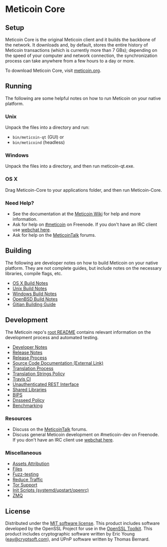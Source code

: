 Meticoin Core
=============

Setup
---------------------
Meticoin Core is the original Meticoin client and it builds the backbone of the network. It downloads and, by default, stores the entire history of Meticoin transactions (which is currently more than 7 GBs); depending on the speed of your computer and network connection, the synchronization process can take anywhere from a few hours to a day or more.

To download Meticoin Core, visit [meticoin.org](https://meticoin.org).

Running
---------------------
The following are some helpful notes on how to run Meticoin on your native platform.

### Unix

Unpack the files into a directory and run:

- `bin/meticoin-qt` (GUI) or
- `bin/meticoind` (headless)

### Windows

Unpack the files into a directory, and then run meticoin-qt.exe.

### OS X

Drag Meticoin-Core to your applications folder, and then run Meticoin-Core.

### Need Help?

* See the documentation at the [Meticoin Wiki](https://meticoin.info/)
for help and more information.
* Ask for help on [#meticoin](http://webchat.freenode.net?channels=meticoin) on Freenode. If you don't have an IRC client use [webchat here](http://webchat.freenode.net?channels=meticoin).
* Ask for help on the [MeticoinTalk](https://meticointalk.io/) forums.

Building
---------------------
The following are developer notes on how to build Meticoin on your native platform. They are not complete guides, but include notes on the necessary libraries, compile flags, etc.

- [OS X Build Notes](build-osx.md)
- [Unix Build Notes](build-unix.md)
- [Windows Build Notes](build-windows.md)
- [OpenBSD Build Notes](build-openbsd.md)
- [Gitian Building Guide](gitian-building.md)

Development
---------------------
The Meticoin repo's [root README](/README.md) contains relevant information on the development process and automated testing.

- [Developer Notes](developer-notes.md)
- [Release Notes](release-notes.md)
- [Release Process](release-process.md)
- [Source Code Documentation (External Link)](https://dev.visucore.com/meticoin/doxygen/)
- [Translation Process](translation_process.md)
- [Translation Strings Policy](translation_strings_policy.md)
- [Travis CI](travis-ci.md)
- [Unauthenticated REST Interface](REST-interface.md)
- [Shared Libraries](shared-libraries.md)
- [BIPS](bips.md)
- [Dnsseed Policy](dnsseed-policy.md)
- [Benchmarking](benchmarking.md)

### Resources
* Discuss on the [MeticoinTalk](https://meticointalk.io/) forums.
* Discuss general Meticoin development on #meticoin-dev on Freenode. If you don't have an IRC client use [webchat here](http://webchat.freenode.net/?channels=meticoin-dev).

### Miscellaneous
- [Assets Attribution](assets-attribution.md)
- [Files](files.md)
- [Fuzz-testing](fuzzing.md)
- [Reduce Traffic](reduce-traffic.md)
- [Tor Support](tor.md)
- [Init Scripts (systemd/upstart/openrc)](init.md)
- [ZMQ](zmq.md)

License
---------------------
Distributed under the [MIT software license](/COPYING).
This product includes software developed by the OpenSSL Project for use in the [OpenSSL Toolkit](https://www.openssl.org/). This product includes
cryptographic software written by Eric Young ([eay@cryptsoft.com](mailto:eay@cryptsoft.com)), and UPnP software written by Thomas Bernard.
